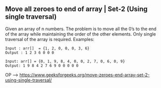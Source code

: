## Move all zeroes to end of array | Set-2 (Using single traversal)
Given an array of n numbers. The problem is to move all the 0’s to the end of the array while maintaining the order of the other elements. Only single traversal of the array is required.
Examples:
```
Input : arr[]  = {1, 2, 0, 0, 0, 3, 6}
Output : 1 2 3 6 0 0 0

Input: arr[] = {0, 1, 9, 8, 4, 0, 0, 2, 7, 0, 6, 0, 9}
Output: 1 9 8 4 2 7 6 9 0 0 0 0 0
```
OP --> https://www.geeksforgeeks.org/move-zeroes-end-array-set-2-using-single-traversal/